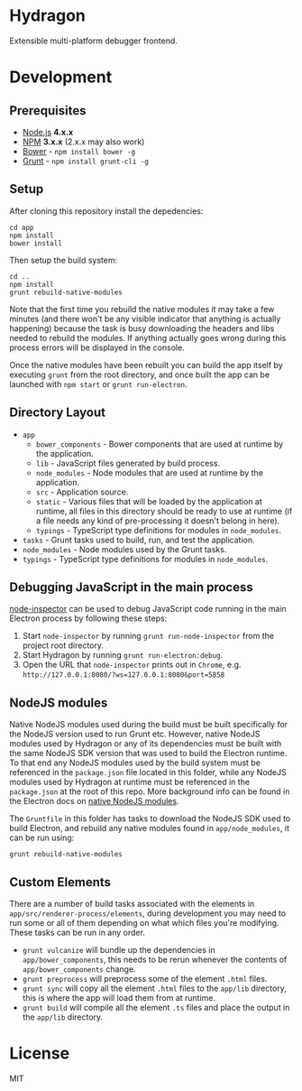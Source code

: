 # Hydragon

Extensible multi-platform debugger frontend.

# Development

## Prerequisites

- [Node.js](https://nodejs.org/) **4.x.x**
- [NPM](https://www.npmjs.com/) **3.x.x** (2.x.x may also work)
- [Bower](http://bower.io/) - `npm install bower -g`
- [Grunt](http://gruntjs.com) - `npm install grunt-cli -g`

## Setup

After cloning this repository install the depedencies:

```shell
cd app
npm install
bower install
```

Then setup the build system:

```shell
cd ..
npm install
grunt rebuild-native-modules
```

Note that the first time you rebuild the native modules it may take a few minutes (and there won't
be any visible indicator that anything is actually happening) because the task is busy downloading
the headers and libs needed to rebuild the modules. If anything actually goes wrong during this
process errors will be displayed in the console.

Once the native modules have been rebuilt you can build the app itself by executing `grunt` from
the root directory, and once built the app can be launched with `npm start` or `grunt run-electron`.

## Directory Layout

- `app`
  - `bower_components` - Bower components that are used at runtime by the application.
  - `lib` - JavaScript files generated by build process.
  - `node_modules` - Node modules that are used at runtime by the application.
  - `src` - Application source.
  - `static` - Various files that will be loaded by the application at runtime, all files in this
    directory should be ready to use at runtime (if a file needs any kind of pre-processing it
    doesn't belong in here).
  - `typings` - TypeScript type definitions for modules in `node_modules`.
- `tasks` - Grunt tasks used to build, run, and test the application.
- `node_modules` - Node modules used by the Grunt tasks.
- `typings` - TypeScript type definitions for modules in `node_modules`.

## Debugging JavaScript in the main process

[node-inspector](https://github.com/node-inspector/node-inspector) can be used to debug JavaScript
code running in the main Electron process by following these steps:

1. Start `node-inspector` by running `grunt run-node-inspector` from the project root directory.
2. Start Hydragon by running `grunt run-electron:debug`.
3. Open the URL that `node-inspector` prints out in `Chrome`,
   e.g. `http://127.0.0.1:8080/?ws=127.0.0.1:8080&port=5858`

## NodeJS modules

Native NodeJS modules used during the build must be built specifically for the NodeJS version used
to run Grunt etc. However, native NodeJS modules used by Hydragon or any of its dependencies must
be built with the same NodeJS SDK version that was used to build the Electron runtime.
To that end any NodeJS modules used by the build system must be referenced in the `package.json`
file located in this folder, while any NodeJS modules used by Hydragon at runtime must be
referenced in the `package.json` at the root of this repo. More background info can be found in
the Electron docs on [native NodeJS modules](https://github.com/atom/electron/blob/v0.35.4/docs/tutorial/using-native-node-modules.md).

The `Gruntfile` in this folder has tasks to download the NodeJS SDK used to build Electron, and
rebuild any native modules found in `app/node_modules`, it can be run using:

```shell
grunt rebuild-native-modules
```

## Custom Elements

There are a number of build tasks associated with the elements in `app/src/renderer-process/elements`,
during development you may need to run some or all of them depending on what which files you're
modifying. These tasks can be run in any order.

- `grunt vulcanize` will bundle up the dependencies in `app/bower_components`, this needs to be rerun
  whenever the contents of `app/bower_components` change.
- `grunt preprocess` will preprocess some of the element `.html` files.
- `grunt sync` will copy all the element `.html` files to the `app/lib` directory, this is where the
  app will load them from at runtime.
- `grunt build` will compile all the element `.ts` files and place the output in the `app/lib` directory.


# License

MIT
